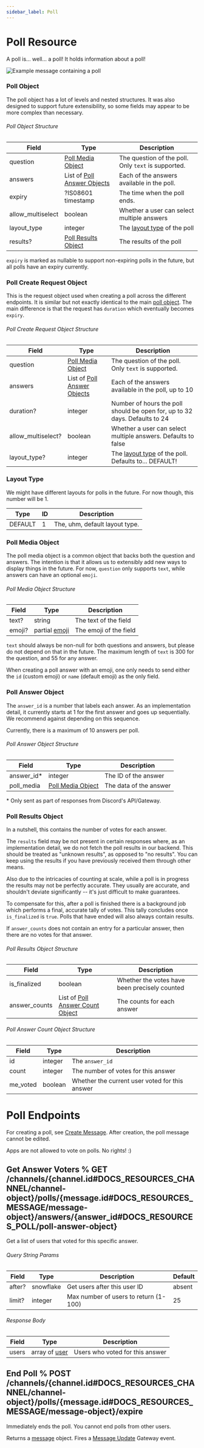 ```yaml
---
sidebar_label: Poll
---
```


# Poll Resource

A poll is... well... a poll! It holds information about a poll!

![Example message containing a poll](example-poll.png)

### Poll Object

The poll object has a lot of levels and nested structures. It was also designed
to support future extensibility, so some fields may appear to be more complex than
necessary.

###### Poll Object Structure

| Field             | Type                                                                                                | Description                                                     |
|-------------------|-----------------------------------------------------------------------------------------------------|-----------------------------------------------------------------|
| question          | [Poll Media Object](#DOCS_RESOURCES_POLL/poll-media-object-poll-media-object-structure)             | The question of the poll. Only `text` is supported.             |
| answers           | List of [Poll Answer Objects](#DOCS_RESOURCES_POLL/poll-answer-object-poll-answer-object-structure) | Each of the answers available in the poll.                      |
| expiry            | ?IS08601 timestamp                                                                                  | The time when the poll ends.                                    |
| allow_multiselect | boolean                                                                                             | Whether a user can select multiple answers                      |
| layout_type       | integer                                                                                             | The [layout type](#DOCS_RESOURCES_POLL/layout-type) of the poll |
| results?          | [Poll Results Object](#DOCS_RESOURCES_POLL/poll-results-object-poll-results-object-structure)       | The results of the poll                                         |

`expiry` is marked as nullable to support non-expiring polls in the future, but all polls have an expiry currently.

### Poll Create Request Object

This is the request object used when creating a poll across the different endpoints.
It is similar but not exactly identical to the main [poll object](#DOCS_RESOURCES_POLL/poll-object-poll-object-structure).
The main difference is that the request has `duration` which eventually becomes `expiry`.

###### Poll Create Request Object Structure

| Field              | Type                                                                                                | Description                                                                              |
|--------------------|-----------------------------------------------------------------------------------------------------|------------------------------------------------------------------------------------------|
| question           | [Poll Media Object](#DOCS_RESOURCES_POLL/poll-media-object-poll-media-object-structure)             | The question of the poll. Only `text` is supported.                                      |
| answers            | List of [Poll Answer Objects](#DOCS_RESOURCES_POLL/poll-answer-object-poll-answer-object-structure) | Each of the answers available in the poll, up to 10                                      |
| duration?          | integer                                                                                             | Number of hours the poll should be open for, up to 32 days. Defaults to 24               |
| allow_multiselect? | boolean                                                                                             | Whether a user can select multiple answers. Defaults to false                            |
| layout_type?       | integer                                                                                             | The [layout type](#DOCS_RESOURCES_POLL/layout-type) of the poll. Defaults to... DEFAULT! |

### Layout Type

We might have different layouts for polls in the future.
For now though, this number will be 1.

| Type    | ID | Description                    |
|---------|----|--------------------------------|
| DEFAULT | 1  | The, uhm, default layout type. |

### Poll Media Object

The poll media object is a common object that backs both the question and answers.
The intention is that it allows us to extensibly add new ways to display things in the future.
For now, `question` only supports `text`, while answers can have an optional `emoji`.

###### Poll Media Object Structure

| Field  | Type                                                | Description            |
|--------|-----------------------------------------------------|------------------------|
| text?  | string                                              | The text of the field  |
| emoji? | partial [emoji](#DOCS_RESOURCES_EMOJI/emoji-object) | The emoji of the field |

`text` should always be non-null for both questions and answers, but please do not depend on that in the future.
The maximum length of `text` is 300 for the question, and 55 for any answer.

When creating a poll answer with an emoji, one only needs to send either the `id` (custom emoji) or `name` (default emoji) as the only field.

### Poll Answer Object

The `answer_id` is a number that labels each answer.
As an implementation detail, it currently starts at 1 for the first answer and goes up sequentially.
We recommend against depending on this sequence.

Currently, there is a maximum of 10 answers per poll.

###### Poll Answer Object Structure

| Field       | Type                                                                                    | Description            |
|-------------|-----------------------------------------------------------------------------------------|------------------------|
| answer_id\* | integer                                                                                 | The ID of the answer   |
| poll_media  | [Poll Media Object](#DOCS_RESOURCES_POLL/poll-media-object-poll-media-object-structure) | The data of the answer |

\* Only sent as part of responses from Discord's API/Gateway.

### Poll Results Object

In a nutshell, this contains the number of votes for each answer.

The `results` field may be not present in certain responses where, as an implementation detail, we do not fetch the poll results in our backend.
This should be treated as "unknown results", as opposed to "no results". You can keep using the results if you have previously received them through other means.

Also due to the intricacies of counting at scale, while a poll is in progress the results may not be perfectly accurate.
They usually are accurate, and shouldn't deviate significantly -- it's just difficult to make guarantees.

To compensate for this, after a poll is finished there is a background job which performs a final, accurate tally of votes.
This tally concludes once `is_finalized` is `true`. Polls that have ended will also always contain results.

If `answer_counts` does not contain an entry for a particular answer, then there are no votes for that answer.

###### Poll Results Object Structure

| Field         | Type                                                                                                            | Description                                   |
|---------------|-----------------------------------------------------------------------------------------------------------------|-----------------------------------------------|
| is_finalized  | boolean                                                                                                         | Whether the votes have been precisely counted |
| answer_counts | List of [Poll Answer Count Object](#DOCS_RESOURCES_POLL/poll-results-object-poll-answer-count-object-structure) | The counts for each answer                    |

###### Poll Answer Count Object Structure

| Field    | Type    | Description                                    |
|----------|---------|------------------------------------------------|
| id       | integer | The `answer_id`                                |
| count    | integer | The number of votes for this answer            |
| me_voted | boolean | Whether the current user voted for this answer |

# Poll Endpoints

For creating a poll, see [Create Message](#DOCS_RESOURCES_MESSAGE/create-message). After creation, the poll message cannot be edited.

Apps are not allowed to vote on polls. No rights! :)

## Get Answer Voters % GET /channels/{channel.id#DOCS_RESOURCES_CHANNEL/channel-object}/polls/{message.id#DOCS_RESOURCES_MESSAGE/message-object}/answers/{answer_id#DOCS_RESOURCES_POLL/poll-answer-object}

Get a list of users that voted for this specific answer.

###### Query String Params

| Field  | Type      | Description                           | Default |
|--------|-----------|---------------------------------------|---------|
| after? | snowflake | Get users after this user ID          | absent  |
| limit? | integer   | Max number of users to return (1-100) | 25      |

###### Response Body

| Field | Type                                              | Description                     |
|-------|---------------------------------------------------|---------------------------------|
| users | array of [user](#DOCS_RESOURCES_USER/user-object) | Users who voted for this answer |

## End Poll % POST /channels/{channel.id#DOCS_RESOURCES_CHANNEL/channel-object}/polls/{message.id#DOCS_RESOURCES_MESSAGE/message-object}/expire

Immediately ends the poll. You cannot end polls from other users.

Returns a [message](#DOCS_RESOURCES_MESSAGE/message-object) object. Fires a [Message Update](#DOCS_TOPICS_GATEWAY_EVENTS/message-update) Gateway event.
